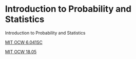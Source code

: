 # Introduction to Probability and Statistics
 Introduction to Probability and Statistics
 
 [MIT OCW 6.041SC ](https://ocw.mit.edu/courses/6-041sc-probabilistic-systems-analysis-and-applied-probability-fall-2013/)

 [MIT OCW 18.05](https://ocw.mit.edu/courses/18-05-introduction-to-probability-and-statistics-spring-2022/)
 
